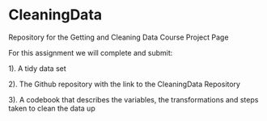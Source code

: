CleaningData
============

Repository for the Getting and Cleaning Data Course Project Page

For this assignment we will complete and submit:

1). A tidy data set

2). The Github repository with the link to the CleaningData Repository

3). A codebook that describes the variables, the transformations and steps taken to clean the data up



